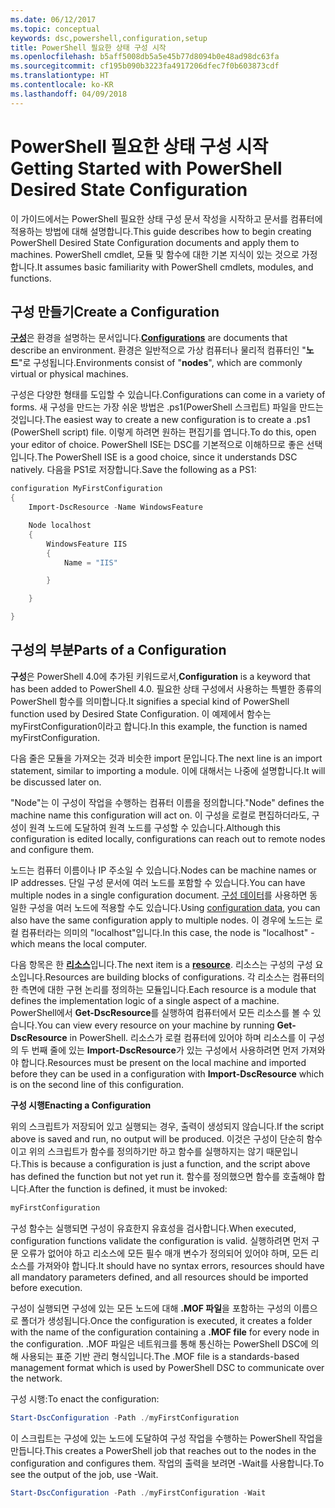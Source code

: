 ```yaml
---
ms.date: 06/12/2017
ms.topic: conceptual
keywords: dsc,powershell,configuration,setup
title: PowerShell 필요한 상태 구성 시작
ms.openlocfilehash: b5aff5008db5a5e45b77d8094b0e48ad98dc63fa
ms.sourcegitcommit: cf195b090b3223fa4917206dfec7f0b603873cdf
ms.translationtype: HT
ms.contentlocale: ko-KR
ms.lasthandoff: 04/09/2018
---
```

# <a name="getting-started-with-powershell-desired-state-configuration"></a><span data-ttu-id="85710-103">PowerShell 필요한 상태 구성 시작</span><span class="sxs-lookup"><span data-stu-id="85710-103">Getting Started with PowerShell Desired State Configuration</span></span> #

<span data-ttu-id="85710-104">이 가이드에서는 PowerShell 필요한 상태 구성 문서 작성을 시작하고 문서를 컴퓨터에 적용하는 방법에 대해 설명합니다.</span><span class="sxs-lookup"><span data-stu-id="85710-104">This guide describes how to begin creating PowerShell Desired State Configuration documents and apply them to machines.</span></span> <span data-ttu-id="85710-105">PowerShell cmdlet, 모듈 및 함수에 대한 기본 지식이 있는 것으로 가정합니다.</span><span class="sxs-lookup"><span data-stu-id="85710-105">It assumes basic familiarity with PowerShell cmdlets, modules, and functions.</span></span>


## <a name="create-a-configuration"></a><span data-ttu-id="85710-106">구성 만들기</span><span class="sxs-lookup"><span data-stu-id="85710-106">Create a Configuration</span></span> ##

<span data-ttu-id="85710-107">[**구성**](https://msdn.microsoft.com/powershell/dsc/configurations)은 환경을 설명하는 문서입니다.</span><span class="sxs-lookup"><span data-stu-id="85710-107">[**Configurations**](https://msdn.microsoft.com/powershell/dsc/configurations) are documents that describe an environment.</span></span> <span data-ttu-id="85710-108">환경은 일반적으로 가상 컴퓨터나 물리적 컴퓨터인 "**노드**"로 구성됩니다.</span><span class="sxs-lookup"><span data-stu-id="85710-108">Environments consist of "**nodes**", which are commonly virtual or physical machines.</span></span>

<span data-ttu-id="85710-109">구성은 다양한 형태를 도입할 수 있습니다.</span><span class="sxs-lookup"><span data-stu-id="85710-109">Configurations can come in a variety of forms.</span></span> <span data-ttu-id="85710-110">새 구성을 만드는 가장 쉬운 방법은 .ps1(PowerShell 스크립트) 파일을 만드는 것입니다.</span><span class="sxs-lookup"><span data-stu-id="85710-110">The easiest way to create a new configuration is to create a .ps1 (PowerShell script) file.</span></span> <span data-ttu-id="85710-111">이렇게 하려면 원하는 편집기를 엽니다.</span><span class="sxs-lookup"><span data-stu-id="85710-111">To do this, open your editor of choice.</span></span> <span data-ttu-id="85710-112">PowerShell ISE는 DSC를 기본적으로 이해하므로 좋은 선택입니다.</span><span class="sxs-lookup"><span data-stu-id="85710-112">The PowerShell ISE is a good choice, since it understands DSC natively.</span></span> <span data-ttu-id="85710-113">다음을 PS1로 저장합니다.</span><span class="sxs-lookup"><span data-stu-id="85710-113">Save the following as a PS1:</span></span>

```powershell
configuration MyFirstConfiguration
{
    Import-DscResource -Name WindowsFeature

    Node localhost
    {
        WindowsFeature IIS
        {
            Name = "IIS"

        }

    }

}
```
## <a name="parts-of-a-configuration"></a><span data-ttu-id="85710-114">구성의 부분</span><span class="sxs-lookup"><span data-stu-id="85710-114">Parts of a Configuration</span></span> ##
<span data-ttu-id="85710-115">**구성**은 PowerShell 4.0에 추가된 키워드로서,</span><span class="sxs-lookup"><span data-stu-id="85710-115">**Configuration** is a keyword that has been added to PowerShell 4.0.</span></span> <span data-ttu-id="85710-116">필요한 상태 구성에서 사용하는 특별한 종류의 PowerShell 함수를 의미합니다.</span><span class="sxs-lookup"><span data-stu-id="85710-116">It signifies a special kind of PowerShell function used by Desired State Configuration.</span></span> <span data-ttu-id="85710-117">이 예제에서 함수는 myFirstConfiguration이라고 합니다.</span><span class="sxs-lookup"><span data-stu-id="85710-117">In this example, the function is named myFirstConfiguration.</span></span>

<span data-ttu-id="85710-118">다음 줄은 모듈을 가져오는 것과 비슷한 import 문입니다.</span><span class="sxs-lookup"><span data-stu-id="85710-118">The next line is an import statement, similar to importing a module.</span></span> <span data-ttu-id="85710-119">이에 대해서는 나중에 설명합니다.</span><span class="sxs-lookup"><span data-stu-id="85710-119">It will be discussed later on.</span></span>

<span data-ttu-id="85710-120">"Node"는 이 구성이 작업을 수행하는 컴퓨터 이름을 정의합니다.</span><span class="sxs-lookup"><span data-stu-id="85710-120">"Node" defines the machine name this configuration will act on.</span></span> <span data-ttu-id="85710-121">이 구성을 로컬로 편집하더라도, 구성이 원격 노드에 도달하여 원격 노드를 구성할 수 있습니다.</span><span class="sxs-lookup"><span data-stu-id="85710-121">Although this configuration is edited locally, configurations can reach out to remote nodes and configure them.</span></span>

<span data-ttu-id="85710-122">노드는 컴퓨터 이름이나 IP 주소일 수 있습니다.</span><span class="sxs-lookup"><span data-stu-id="85710-122">Nodes can be machine names or IP addresses.</span></span> <span data-ttu-id="85710-123">단일 구성 문서에 여러 노드를 포함할 수 있습니다.</span><span class="sxs-lookup"><span data-stu-id="85710-123">You can have multiple nodes in a single configuration document.</span></span> <span data-ttu-id="85710-124">[구성 데이터](https://msdn.microsoft.com/powershell/dsc/configdata)를 사용하면 동일한 구성을 여러 노드에 적용할 수도 있습니다.</span><span class="sxs-lookup"><span data-stu-id="85710-124">Using [configuration data](https://msdn.microsoft.com/powershell/dsc/configdata), you can also have the same configuration apply to multiple nodes.</span></span> <span data-ttu-id="85710-125">이 경우에 노드는 로컬 컴퓨터라는 의미의 "localhost"입니다.</span><span class="sxs-lookup"><span data-stu-id="85710-125">In this case, the node is "localhost" - which means the local computer.</span></span>

<span data-ttu-id="85710-126">다음 항목은 한 [**리소스**](https://msdn.microsoft.com/powershell/dsc/resources)입니다.</span><span class="sxs-lookup"><span data-stu-id="85710-126">The next item is a [**resource**](https://msdn.microsoft.com/powershell/dsc/resources).</span></span> <span data-ttu-id="85710-127">리소스는 구성의 구성 요소입니다.</span><span class="sxs-lookup"><span data-stu-id="85710-127">Resources are building blocks of configurations.</span></span> <span data-ttu-id="85710-128">각 리소스는 컴퓨터의 한 측면에 대한 구현 논리를 정의하는 모듈입니다.</span><span class="sxs-lookup"><span data-stu-id="85710-128">Each resource is a module that defines the implementation logic of a single aspect of a machine.</span></span> <span data-ttu-id="85710-129">PowerShell에서 **Get-DscResource**를 실행하여 컴퓨터에서 모든 리소스를 볼 수 있습니다.</span><span class="sxs-lookup"><span data-stu-id="85710-129">You can view every resource on your machine by running **Get-DscResource** in PowerShell.</span></span> <span data-ttu-id="85710-130">리소스가 로컬 컴퓨터에 있어야 하며 리소스를 이 구성의 두 번째 줄에 있는 **Import-DscResource**가 있는 구성에서 사용하려면 먼저 가져와야 합니다.</span><span class="sxs-lookup"><span data-stu-id="85710-130">Resources must be present on the local machine and imported before they can be used in a configuration with **Import-DscResource** which is on the second line of this configuration.</span></span>

<span data-ttu-id="85710-131">**구성 시행**</span><span class="sxs-lookup"><span data-stu-id="85710-131">**Enacting a Configuration**</span></span>

<span data-ttu-id="85710-132">위의 스크립트가 저장되어 있고 실행되는 경우, 출력이 생성되지 않습니다.</span><span class="sxs-lookup"><span data-stu-id="85710-132">If the script above is saved and run, no output will be produced.</span></span> <span data-ttu-id="85710-133">이것은 구성이 단순히 함수이고 위의 스크립트가 함수를 정의하기만 하고 함수를 실행하지는 않기 때문입니다.</span><span class="sxs-lookup"><span data-stu-id="85710-133">This is because a configuration is just a function, and the script above has defined the function but not yet run it.</span></span> <span data-ttu-id="85710-134">함수를 정의했으면 함수를 호출해야 합니다.</span><span class="sxs-lookup"><span data-stu-id="85710-134">After the function is defined, it must be invoked:</span></span>
```powershell
myFirstConfiguration
```

<span data-ttu-id="85710-135">구성 함수는 실행되면 구성이 유효한지 유효성을 검사합니다.</span><span class="sxs-lookup"><span data-stu-id="85710-135">When executed, configuration functions validate the configuration is valid.</span></span> <span data-ttu-id="85710-136">실행하려면 먼저 구문 오류가 없어야 하고 리소스에 모든 필수 매개 변수가 정의되어 있어야 하며, 모든 리소스를 가져와야 합니다.</span><span class="sxs-lookup"><span data-stu-id="85710-136">It should have no syntax errors, resources should have all mandatory parameters defined, and all resources should be imported before execution.</span></span>

<span data-ttu-id="85710-137">구성이 실행되면 구성에 있는 모든 노드에 대해 **.MOF 파일**을 포함하는 구성의 이름으로 폴더가 생성됩니다.</span><span class="sxs-lookup"><span data-stu-id="85710-137">Once the configuration is executed, it creates a folder with the name of the configuration containing a **.MOF file** for every node in the configuration.</span></span> <span data-ttu-id="85710-138">.MOF 파일은 네트워크를 통해 통신하는 PowerShell DSC에 의해 사용되는 표준 기반 관리 형식입니다.</span><span class="sxs-lookup"><span data-stu-id="85710-138">The .MOF file is a standards-based management format which is used by PowerShell DSC to communicate over the network.</span></span>

<span data-ttu-id="85710-139">구성 시행:</span><span class="sxs-lookup"><span data-stu-id="85710-139">To enact the configuration:</span></span>
```powershell
Start-DscConfiguration -Path ./myFirstConfiguration
```
<span data-ttu-id="85710-140">이 스크립트는 구성에 있는 노드에 도달하여 구성 작업을 수행하는 PowerShell 작업을 만듭니다.</span><span class="sxs-lookup"><span data-stu-id="85710-140">This creates a PowerShell job that reaches out to the nodes in the configuration and configures them.</span></span> <span data-ttu-id="85710-141">작업의 출력을 보려면 -Wait를 사용합니다.</span><span class="sxs-lookup"><span data-stu-id="85710-141">To see the output of the job, use -Wait.</span></span>
```powershell
Start-DscConfiguration -Path ./myFirstConfiguration -Wait
```